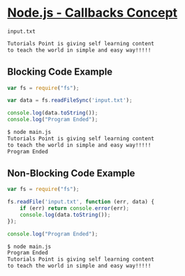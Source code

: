# [Node.js - Callbacks Concept](https://www.tutorialspoint.com/nodejs/nodejs_callbacks_concept.htm)

`input.txt`

```bash
Tutorials Point is giving self learning content
to teach the world in simple and easy way!!!!!
```

## Blocking Code Example

```js
var fs = require("fs");

var data = fs.readFileSync('input.txt');

console.log(data.toString());
console.log("Program Ended");
```

```bash
$ node main.js
Tutorials Point is giving self learning content
to teach the world in simple and easy way!!!!!
Program Ended
```

## Non-Blocking Code Example

```js
var fs = require("fs");

fs.readFile('input.txt', function (err, data) {
    if (err) return console.error(err);
    console.log(data.toString());
});

console.log("Program Ended");
```

```bash
$ node main.js
Program Ended
Tutorials Point is giving self learning content
to teach the world in simple and easy way!!!!!
```